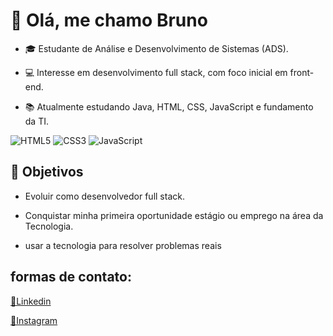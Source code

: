 # 👋 Olá, me chamo Bruno 


- 🎓 Estudante de Análise e Desenvolvimento de Sistemas (ADS).

- 💻 Interesse em desenvolvimento full stack, com foco inicial em front-end.

- 📚 Atualmente estudando Java, HTML, CSS, JavaScript e fundamento da TI.

![HTML5](https://img.shields.io/badge/HTML5-E34F26?style=for-the-badge&logo=html5&logoColor=white)
![CSS3](https://img.shields.io/badge/CSS3-1572B6?style=for-the-badge&logo=css3&logoColor=white)
![JavaScript](https://img.shields.io/badge/JavaScript-F7DF1E?style=for-the-badge&logo=javascript&logoColor=black)
## 🎯 Objetivos

- Evoluir como desenvolvedor full stack.

- Conquistar minha primeira oportunidade estágio ou emprego na área da Tecnologia.

- usar a tecnologia para resolver problemas reais

## formas de contato:

[🔎Linkedin](https://www.linkedin.com/in/bruno-carvalho-74a2a2337/)

[📸Instagram](https://www.instagram.com/brunoc30.dev/?next=%2F)
